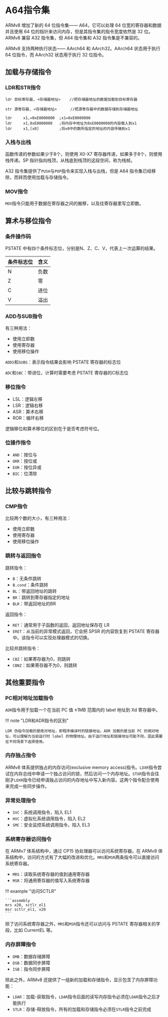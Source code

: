 # A64指令集

ARMv8 增加了新的 64 位指令集—— A64，它可以处理 64 位宽的寄存器和数据并且使用 64 位的指针来访问内存，但是其指令集的指令宽度依然是 32 位。ARMv8 兼容 A32 指令集，但 A64 指令集和 A32 指令集是不兼容的。

ARMv8 支持两种执行状态—— AArch64 和 AArch32。AArch64 状态用于执行 64 位指令，而 AArch32 状态用于执行 32 位指令。

## 加载与存储指令

### LDR和STR指令

```assembly
ldr 目标寄存器, <存储器地址>    //把存储器地址的数据加载到目标寄存器

str 源寄存器, <存储器地址>      //把源寄存器中的数据存储到存储器地址
```

```assembly
ldr     x1,=0xE0000000  ;x1=0xE0000000
ldr     x1,0xE0000000   ;将内存中地址为0xE0000000的内容载入到x1
ldr     x1,[x0]         ;将x0中的数所指定的地址的内容传输到x1
```

### 入栈与出栈

函数传递的参数如果少于8个，则使用 X0-X7 寄存器传递，如果多于8个，则使用栈传递。SP 指针指向栈顶，从栈底到栈顶的这段空间，称为栈帧。

A32 指令集提供了`PUSH`与`POP`指令来实现入栈与出栈，但是 A64 指令集已经移除，而转而使用加载与存储指令。

### MOV指令

`MOV`指令只能用于数据在寄存器之间的搬移，以及往寄存器里写立即数。

## 算术与移位指令

### 条件操作码

PSTATE 中有四个条件标志位，分别是N、Z、C、V，代表上一次运算的结果。

| 条件标志位 | 含义 |
| ---------- | ---- |
| N           | 负数     |
| Z           | 零       |
| C           | 进位     |
| V           | 溢出     |

### ADD与SUB指令

有三种用法：

- 使用立即数
- 使用寄存器
- 使用移位操作

`ADDS`和`SUBS`：表示指令结果会影响 PSTATE 寄存器的标志位

`ADC`和`SBC`：带进位，计算时需要考虑 PSTATE 寄存器的C标志位

### 移位指令

- LSL：逻辑左移
- LSR：逻辑右移
- ASR：算术右移
- ROR：循环右移

逻辑移位和算术移位的区别在于是否考虑符号位。

### 位操作指令

- `AND`：按位与
- `ORR`：按位或
- `EOR`：按位异或
- `BIC`：位清除

## 比较与跳转指令

### CMP指令

比较两个数的大小，有三种用法：

- 使用立即数
- 使用寄存器
- 使用移位操作

### 跳转与返回指令

跳转指令：

- `B`：无条件跳转
- `B.cond`：条件跳转
- `BL`：带返回地址的跳转
- `BR`：跳转到寄存器指定的地址
- `BLR`：带返回地址的BR

返回指令：

- `RET`：通常用于子函数的返回，返回地址保存在 LR
- `ERET`：从当前的异常模式返回，它会把 SPSR 的内容恢复到 PSTATE 寄存器中。该指令可以实现处理器模式的切换。

比较并跳转指令：

- `CBZ`：如果寄存器为0，则跳转
- `CBNZ`：如果寄存器不为0，则跳转

## 其他重要指令

### PC相对地址加载指令

`ADR`指令用于加载一个在当前 PC 值 ±1MB 范围内的 label 地址到 Xd 寄存器中。

!!! note "LDR和ADR指令的区别"

    LDR 伪指令加载的是绝对地址，即程序编译时的链接地址。ADR 加载的是当前 PC 的相对地址，可以理解为当前运行时 label 的物理地址。由于运行地址和链接地址可能不同，因此需要在不同场景下选择使用。

### 内存独占指令

ARMv8 体系提供独占的内存访问(exclusive memory access)指令。`LDXR`指令尝试在内存总线中申请一个独占访问的锁，然后访问一个内存地址。`STXR`指令会往刚才`LDXR`指令已经申请独占访问的内存地址中写入新内容。这两个指令配合使用来完成一些同步操作。

### 异常处理指令

- `SVC`：系统调用指令，陷入 EL1
- `HVC`：虚拟化系统调用指令，陷入 EL2
- `SMC`：安全监控系统调用指令，陷入 EL3

### 系统寄存器访问指令

在 ARMv7 体系结构中，通过 CP15 协处理器可以访问系统寄存器。在 ARMv8 体系结构中，访问的方式有了大幅的改进和优化。`MRS`和`MSR`两条指令可以直接访问系统寄存器。

- `MRS`：读取系统寄存器的值到通用寄存器
- `MSR`：将通用寄存器的值写入系统寄存器

!!! example "访问SCTLR"

    ```assembly
    mrs x20, sctlr_el1
    msr sctlr_el1, x20
    ```

除了访问系统寄存器之外，`MRS`和`MSR`指令还可以访问与 PSTATE 寄存器相关的字段，比如 CurrentEL 等。

### 内存屏障指令

- `DMB`：数据存储屏障
- `DSB`：数据同步屏障
- `ISB`：指令同步屏障

除此之外，ARMv8 还提供了一组新的加载和存储指令，显示包含了内存屏障功能：

- `LDAR`：加载-获取指令，`LDAR`指令后面的读写内存指令必须在`LDAR`指令之后才能执行
- `STLR`：存储-释放指令，所有的加载和存储指令必须在`STLR`指令之前完成










